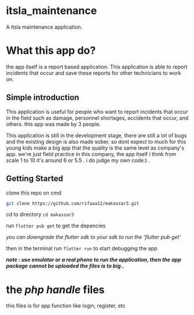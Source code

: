 # itsla_maintenance

A itsla maintenance application.

# What this app do?

the app itself is a report based application. This application is able to report incidents that occur and save these reports for other technicians to work on.

## Simple introduction

This application is useful for people who want to report incidents that occur in the field such as damage, personnel shortages, accidents that occur, and others. this app was made by 3 people.

This application is still in the development stage, there are still a lot of bugs and the existing design is also made sober. so dont expect to much for this young kids make a big app that the quality is the same level as company's app. we're just field practice in this company, the app itself i think from scale 1 to 10 it's around 6 or 5.5 . i do judge my own code:) . 

## Getting Started

clone this repo on cmd 
```sh
git clone https://github.com/rifaaa12/makassar3.git
```

cd to directory ```cd makassar3``` 

run ```flutter pub get``` to get the depencies

_you can downgrade the flutter sdk to your sdk to run the 'flutter pub get'_


then in the terminal run ```flutter run``` to start debugging the app

***note : use emulator or a real phone to run the application, then the app package cannot be uploaded the files is to big..***


# the ***php handle*** files

this files is for app function like login, register, etc



